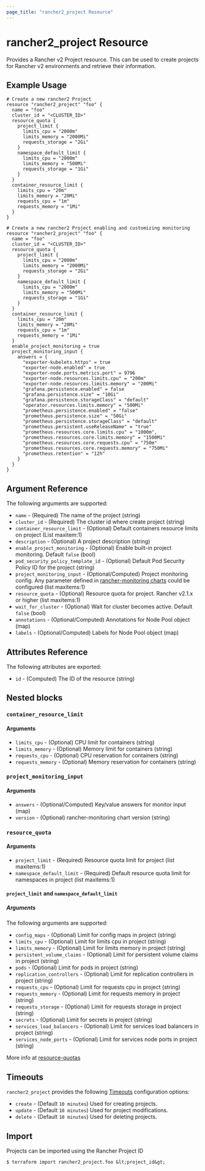 ```yaml
---
page_title: "rancher2_project Resource"
---
```


# rancher2\_project Resource

Provides a Rancher v2 Project resource. This can be used to create projects for Rancher v2 environments and retrieve their information.

## Example Usage

```hcl
# Create a new rancher2 Project
resource "rancher2_project" "foo" {
  name = "foo"
  cluster_id = "<CLUSTER_ID>"
  resource_quota {
    project_limit {
      limits_cpu = "2000m"
      limits_memory = "2000Mi"
      requests_storage = "2Gi"
    }
    namespace_default_limit {
      limits_cpu = "2000m"
      limits_memory = "500Mi"
      requests_storage = "1Gi"
    }
  }
  container_resource_limit {
    limits_cpu = "20m"
    limits_memory = "20Mi"
    requests_cpu = "1m"
    requests_memory = "1Mi"
  }
}
```

```hcl
# Create a new rancher2 Project enabling and customizing monitoring
resource "rancher2_project" "foo" {
  name = "foo"
  cluster_id = "<CLUSTER_ID>"
  resource_quota {
    project_limit {
      limits_cpu = "2000m"
      limits_memory = "2000Mi"
      requests_storage = "2Gi"
    }
    namespace_default_limit {
      limits_cpu = "2000m"
      limits_memory = "500Mi"
      requests_storage = "1Gi"
    }
  }
  container_resource_limit {
    limits_cpu = "20m"
    limits_memory = "20Mi"
    requests_cpu = "1m"
    requests_memory = "1Mi"
  }
  enable_project_monitoring = true
  project_monitoring_input {
    answers = {
      "exporter-kubelets.https" = true
      "exporter-node.enabled" = true
      "exporter-node.ports.metrics.port" = 9796
      "exporter-node.resources.limits.cpu" = "200m"
      "exporter-node.resources.limits.memory" = "200Mi"
      "grafana.persistence.enabled" = false
      "grafana.persistence.size" = "10Gi"
      "grafana.persistence.storageClass" = "default"
      "operator.resources.limits.memory" = "500Mi"
      "prometheus.persistence.enabled" = "false"
      "prometheus.persistence.size" = "50Gi"
      "prometheus.persistence.storageClass" = "default"
      "prometheus.persistent.useReleaseName" = "true"
      "prometheus.resources.core.limits.cpu" = "1000m",
      "prometheus.resources.core.limits.memory" = "1500Mi"
      "prometheus.resources.core.requests.cpu" = "750m"
      "prometheus.resources.core.requests.memory" = "750Mi"
      "prometheus.retention" = "12h"
    }
  }
}
```

## Argument Reference

The following arguments are supported:

* `name` - (Required) The name of the project (string)
* `cluster_id` - (Required) The cluster id where create project (string)
* `container_resource_limit` - (Optional) Default containers resource limits on project (List maxitem:1)
* `description` - (Optional) A project description (string)
* `enable_project_monitoring` - (Optional) Enable built-in project monitoring. Default `false` (bool)
* `pod_security_policy_template_id` - (Optional) Default Pod Security Policy ID for the project (string)
* `project_monitoring_input` - (Optional/Computed) Project monitoring config. Any parameter defined in [rancher-monitoring charts](https://github.com/rancher/system-charts/tree/dev/charts/rancher-monitoring) could be configured (list maxitems:1)
* `resource_quota` - (Optional) Resource quota for project. Rancher v2.1.x or higher (list maxitems:1)
* `wait_for_cluster` - (Optional) Wait for cluster becomes active. Default `false` (bool)
* `annotations` - (Optional/Computed) Annotations for Node Pool object (map)
* `labels` - (Optional/Computed) Labels for Node Pool object (map)

## Attributes Reference

The following attributes are exported:

* `id` - (Computed) The ID of the resource (string)

## Nested blocks

### `container_resource_limit`

#### Arguments

* `limits_cpu` - (Optional) CPU limit for containers (string)
* `limits_memory` - (Optional) Memory limit for containers (string)
* `requests_cpu` - (Optional) CPU reservation for containers (string)
* `requests_memory` - (Optional) Memory reservation for containers (string)

### `project_monitoring_input`

#### Arguments

* `answers` - (Optional/Computed) Key/value answers for monitor input (map)
* `version` - (Optional) rancher-monitoring chart version (string)

### `resource_quota`

#### Arguments

* `project_limit` - (Required) Resource quota limit for project (list maxitems:1)
* `namespace_default_limit` - (Required) Default resource quota limit for  namespaces in project (list maxitems:1)

#### `project_limit` and `namespace_default_limit`

##### Arguments

The following arguments are supported:

* `config_maps` - (Optional) Limit for config maps in project (string)
* `limits_cpu` - (Optional) Limit for limits cpu in project (string)
* `limits_memory` - (Optional) Limit for limits memory in project (string)
* `persistent_volume_claims` - (Optional) Limit for persistent volume claims in project (string)
* `pods` - (Optional) Limit for pods in project (string)
* `replication_controllers` - (Optional) Limit for replication controllers in project (string)
* `requests_cpu` - (Optional) Limit for requests cpu in project (string)
* `requests_memory` - (Optional) Limit for requests memory in project (string)
* `requests_storage` - (Optional) Limit for requests storage in project (string)
* `secrets` - (Optional) Limit for secrets in project (string)
* `services_load_balancers` - (Optional) Limit for services load balancers in project (string)
* `services_node_ports` - (Optional) Limit for services node ports in project (string)

More info at [resource-quotas](https://rancher.com/docs/rancher/v2.x/en/k8s-in-rancher/projects-and-namespaces/resource-quotas/)

## Timeouts

`rancher2_project` provides the following
[Timeouts](https://www.terraform.io/docs/configuration/resources.html#operation-timeouts) configuration options:

- `create` - (Default `10 minutes`) Used for creating projects.
- `update` - (Default `10 minutes`) Used for project modifications.
- `delete` - (Default `10 minutes`) Used for deleting projects.

## Import

Projects can be imported using the Rancher Project ID

```
$ terraform import rancher2_project.foo &lt;project_id&gt;
```

